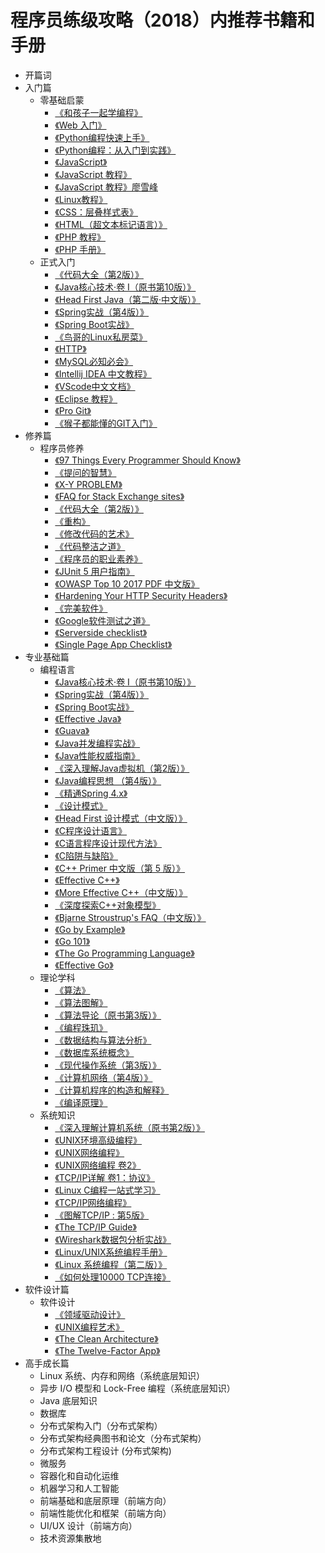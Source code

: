 # 程序员练级攻略（2018）内推荐书籍和手册

* 开篇词
* 入门篇
    * 零基础启蒙
        * [《和孩子一起学编程》](https://github.com/git-zjx/programmer_training_strategy/tree/master/入门篇/零基础启蒙)
        * [《Web 入门》](https://developer.mozilla.org/zh-CN/docs/Learn/Getting_started_with_the_web)
        * [《Python编程快速上手》](https://github.com/git-zjx/programmer_training_strategy/tree/master/入门篇/零基础启蒙)
        * [《Python编程：从入门到实践》](https://github.com/git-zjx/programmer_training_strategy/tree/master/入门篇/零基础启蒙)
        * [《JavaScript》](https://developer.mozilla.org/zh-CN/docs/Web/JavaScript)
        * [《JavaScript 教程》](http://www.w3school.com.cn/js/)
        * [《JavaScript 教程》廖雪峰](https://www.liaoxuefeng.com/wiki/001434446689867b27157e896e74d51a89c25cc8b43bdb3000)
        * [《Linux教程》](https://www.w3cschool.cn/linux/)
        * [《CSS：层叠样式表》](https://developer.mozilla.org/zh-CN/docs/Web/CSS)
        * [《HTML（超文本标记语言）》](https://developer.mozilla.org/zh-CN/docs/Web/HTML)
        * [《PHP 教程》](http://www.w3school.com.cn/php/index.asp)
        * [《PHP 手册》](http://php.net/manual/zh/)
    * 正式入门
        * [《代码大全（第2版）》](https://github.com/git-zjx/programmer_training_strategy/tree/master/修养篇/程序员修养)
        * [《Java核心技术·卷 I（原书第10版）》](https://github.com/git-zjx/programmer_training_strategy/tree/master/入门篇/正式入门)
        * [《Head First Java（第二版·中文版）》](https://github.com/git-zjx/programmer_training_strategy/tree/master/入门篇/正式入门)
        * [《Spring实战（第4版）》](https://github.com/git-zjx/programmer_training_strategy/tree/master/入门篇/正式入门)
        * [《Spring Boot实战》](https://github.com/git-zjx/programmer_training_strategy/tree/master/入门篇/正式入门)
        * [《鸟哥的Linux私房菜》](http://cn.linux.vbird.org/)
        * [《HTTP》](https://developer.mozilla.org/zh-CN/docs/Web/HTTP)
        * [《MySQL必知必会》](https://github.com/git-zjx/programmer_training_strategy/tree/master/入门篇/正式入门)
        * [《Intellij IDEA 中文教程》](https://dancon.gitbooks.io/intellij-idea/content/)
        * [《VScode中文文档》](https://jeasonstudio.gitbooks.io/vscode-cn-doc/content/)
        * [《Eclipse 教程》](http://www.runoob.com/eclipse/eclipse-tutorial.html)
        * [《Pro Git》](https://git-scm.com/book/zh/v2/)
        * [《猴子都能懂的GIT入门》](https://backlog.com/git-tutorial/cn/)
* 修养篇
    * 程序员修养
        * [《97 Things Every Programmer Should Know》](https://97-things-every-x-should-know.gitbooks.io/97-things-every-programmer-should-know/content/en/index.html)
        * [《提问的智慧》](http://doc.zengrong.net/smart-questions/cn.html)
        * [《X-Y PROBLEM》](https://coolshell.cn/articles/10804.html)
        * [《FAQ for Stack Exchange sites》](https://meta.stackexchange.com/questions/7931/faq-for-stack-exchange-sites)
        * [《代码大全（第2版）》](https://github.com/git-zjx/programmer_training_strategy/tree/master/修养篇/程序员修养)
        * [《重构》](https://github.com/git-zjx/programmer_training_strategy/tree/master/修养篇/程序员修养)
        * [《修改代码的艺术》](https://github.com/git-zjx/programmer_training_strategy/tree/master/修养篇/程序员修养)
        * [《代码整洁之道》](https://github.com/git-zjx/programmer_training_strategy/tree/master/修养篇/程序员修养)
        * [《程序员的职业素养》]()
        * [《JUnit 5 用户指南》](http://sjyuan.cc/junit5/user-guide-cn/)
        * [《OWASP Top 10 2017 PDF 中文版》](https://www.owasp.org/images/d/dc/OWASP_Top_10_2017_%E4%B8%AD%E6%96%87%E7%89%88v1.3.pdf)
        * [《Hardening Your HTTP Security Headers》]()
        * [《完美软件》]()
        * [《Google软件测试之道》]()
        * [《Serverside checklist》](https://github.com/mtdvio/going-to-production/blob/master/serverside-checklist.md)
        * [《Single Page App Checklist》](https://github.com/mtdvio/going-to-production/blob/master/spa-checklist.md)
* 专业基础篇
    * 编程语言
        * [《Java核心技术·卷 I（原书第10版）》]()
        * [《Spring实战（第4版）》]()
        * [《Spring Boot实战》]()
        * [《Effective Java》]()
        * [《Guava》](https://github.com/google/guava)
        * [《Java并发编程实战》]()
        * [《Java性能权威指南》]()
        * [《深入理解Java虚拟机（第2版）》]()
        * [《Java编程思想 （第4版）》]()
        * [《精通Spring 4.x》]()
        * [《设计模式》]()
        * [《Head First 设计模式（中文版）》]()
        * [《C程序设计语言》]()
        * [《C语言程序设计现代方法》]()
        * [《C陷阱与缺陷》]()
        * [《C++ Primer 中文版（第 5 版）》]()
        * [《Effective C++》]()
        * [《More Effective C++（中文版）》]()
        * [《深度探索C++对象模型》]()
        * [《Bjarne Stroustrup's FAQ（中文版）》](http://www.stroustrup.com/bsfaqcn.html)
        * [《Go by Example》](https://gobyexample.com/)
        * [《Go 101》](https://go101.org/article/101.html)
        * [《The Go Programming Language》]()
        * [《Effective Go》]()
    * 理论学科
        * [《算法》]()
        * [《算法图解》]()
        * [《算法导论（原书第3版）》]()
        * [《编程珠玑》]()
        * [《数据结构与算法分析》]()
        * [《数据库系统概念》]()
        * [《现代操作系统（第3版）》]()
        * [《计算机网络（第4版）》]()
        * [《计算机程序的构造和解释》]()
        * [《编译原理》]()
    * 系统知识
        * [《深入理解计算机系统（原书第2版）》]()
        * [《UNIX环境高级编程》]()
        * [《UNIX网络编程》]()
        * [《UNIX网络编程 卷2》]()
        * [《TCP/IP详解 卷1：协议》]()
        * [《Linux C编程一站式学习》]()
        * [《TCP/IP网络编程》]()
        * [《图解TCP/IP : 第5版》]()
        * [《The TCP/IP Guide》](http://www.tcpipguide.com/free/index.htm)
        * [《Wireshark数据包分析实战》]()
        * [《Linux/UNIX系统编程手册》]()
        * [《Linux 系统编程（第二版）》]()
        * [《如何处理10000 TCP连接》](https://www.oschina.net/translate/c10k)
* 软件设计篇
    * 软件设计
        * [《领域驱动设计》]()
        * [《UNIX编程艺术》]()
        * [《The Clean Architecture》](https://8thlight.com/blog/uncle-bob/2012/08/13/the-clean-architecture.html)
        * [《The Twelve-Factor App》](https://12factor.net/zh_cn/)
* 高手成长篇
    * Linux 系统、内存和网络（系统底层知识）
    * 异步 I/O 模型和 Lock-Free 编程（系统底层知识）
    * Java 底层知识
    * 数据库
    * 分布式架构入门（分布式架构）
    * 分布式架构经典图书和论文（分布式架构）
    * 分布式架构工程设计 (分布式架构)
    * 微服务
    * 容器化和自动化运维
    * 机器学习和人工智能
    * 前端基础和底层原理（前端方向）
    * 前端性能优化和框架（前端方向）
    * UI/UX 设计（前端方向）
    * 技术资源集散地